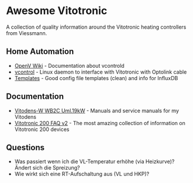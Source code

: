 # Awesome Vitotronic 
A collection of quality information around the Vitotronic heating controllers from Viessmann.

## Home Automation
- [OpenV Wiki](https://github.com/openv/openv/wiki) - Documentation about vcontrold
- [vcontrol](https://github.com/openv/vcontrold) - Linux daemon to interface with Vitotronic with Optolink cable
- [Templates](https://malura.de/blog/2019/09/24/automatischer-export-meiner-viessmann-heizung) - Good config file templates (clean) and info for InfluxDB

## Documentation
- [Vitodens-W WB2C Uml.19kW](https://www.viessmann.com/etapp/parts/de/0500/7424975) - Manuals and service manuals for my Vitodens
- [Vitotronic 200 FAQ v2](https://www.haustechnikdialog.de/Forum/t/217284/FAQ-Vitotronic-200-Version-2) - The most amazing collection of information on Vitotronic 200 devices

## Questions
- Was passiert wenn ich die VL-Temperatur erhöhe (via Heizkurve)? Ändert sich die Spreizung?
- Wie wirkt sich eine RT-Aufschaltung aus (VL und HKP)?
